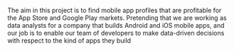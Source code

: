 The aim in this project is to find mobile app profiles that are profitable for the App Store and Google Play markets. Pretending that we are working as data analysts for a company that builds Android and iOS mobile apps, and our job is to enable our team of developers to make data-driven decisions with respect to the kind of apps they build
